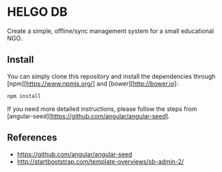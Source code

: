 # HELGO DB
Create a simple, offline/sync management system for a small educational NGO.

## Install
You can simply clone this repository and install the dependencies through [npm][https://www.npmjs.org/] and [bower][http://bower.io]:

```
npm install
```

If you need more detailed instructions, please follow the steps from [angular-seed][https://github.com/angular/angular-seed].


## References
- https://github.com/angular/angular-seed
- http://startbootstrap.com/template-overviews/sb-admin-2/
